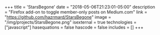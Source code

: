 +++
title = 'StarsBegone'
date = "2018-05-06T21:23:01-05:00"
description = "Firefox add-on to toggle member-only posts on Medium.com"
link = "https://github.com/hazrmard/StarsBegone"
image = "/img/projects/StarsBegone.png"
isexternal = true
technologies = ["javascript"]
hasequations = false
hascode = false
includes = []
+++
